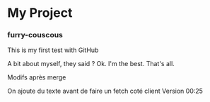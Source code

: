 My Project
==========

### furry-couscous
This is my first test with GitHub

A bit about myself, they said ? 
Ok. I'm the best. That's all.

Modifs après merge

On ajoute du texte avant de faire un fetch coté client
Version 00:25


